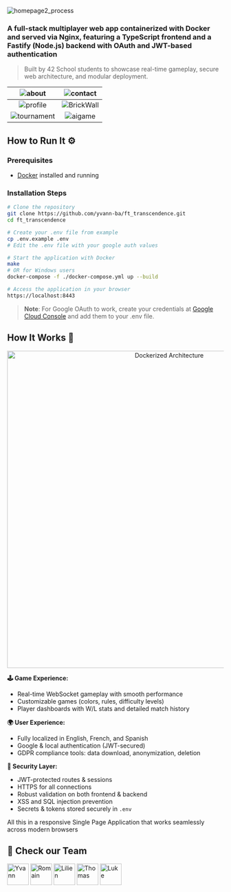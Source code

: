 
![homepage2_process](https://github.com/user-attachments/assets/5ba59e11-6822-42fe-b9af-4823c2f33962)

### A full-stack multiplayer web app containerized with Docker and served via Nginx, featuring a TypeScript frontend and a Fastify (Node.js) backend with OAuth and JWT-based authentication
> Built by 42 School students to showcase real-time gameplay, secure web architecture, and modular deployment.

| ![about](https://github.com/user-attachments/assets/6bbaa945-9079-46dd-a34e-245347bb13e5) |  ![contact](https://github.com/user-attachments/assets/be4b3e73-2b8a-44f5-982a-50b40202dc30) |
|:--:|:--:|
|  ![profile](https://github.com/user-attachments/assets/374e7777-aaf0-49ff-ab98-6f103c55cb2f) | ![BrickWall](https://github.com/user-attachments/assets/afd6f91a-3151-4842-804a-c3db847515c2) |
| ![tournament](https://github.com/user-attachments/assets/5dc9def0-1fc9-475c-a0cb-e37c6110f563) |  ![aigame](https://github.com/user-attachments/assets/506af276-535b-4fce-8f69-7bb21f265437) |



## How to Run It ⚙️

### Prerequisites
- [Docker](https://www.docker.com/get-started) installed and running

### Installation Steps

```bash
# Clone the repository
git clone https://github.com/yvann-ba/ft_transcendence.git
cd ft_transcendence

# Create your .env file from example
cp .env.example .env
# Edit the .env file with your google auth values

# Start the application with Docker
make
# OR for Windows users
docker-compose -f ./docker-compose.yml up --build

# Access the application in your browser
https://localhost:8443
```

> **Note**: For Google OAuth to work, create your credentials at [Google Cloud Console](https://console.cloud.google.com/) and add them to your .env file.


## How It Works 🧠

<p align="center">
  <img src="https://github.com/user-attachments/assets/8b59e9cf-db7f-4fb4-a50d-4bd441b7a208" alt="Dockerized Architecture" width="738">
</p>

**🕹️ Game Experience:**
- Real-time WebSocket gameplay with smooth performance
- Customizable games (colors, rules, difficulty levels)
- Player dashboards with W/L stats and detailed match history

**🌍 User Experience:**
- Fully localized in English, French, and Spanish
- Google & local authentication (JWT-secured)
- GDPR compliance tools: data download, anonymization, deletion

**🔐 Security Layer:**
- JWT-protected routes & sessions
- HTTPS for all connections
- Robust validation on both frontend & backend
- XSS and SQL injection prevention
- Secrets & tokens stored securely in `.env`

All this in a responsive Single Page Application that works seamlessly across modern browsers

## 🙌 Check our Team

[//]: contributor-faces
<a href="https://github.com/yvann-ba"><img src="https://avatars.githubusercontent.com/u/97234242?v=4" title="Yvann" width="50" height="50"></a>
<a href="https://github.com/romainguign"><img src="https://avatars.githubusercontent.com/u/140240760?v=4" title="Romain" width="50" height="50"></a>
<a href="https://github.com/Lilien86"><img src="https://avatars.githubusercontent.com/u/125573483?v=4" title="Lilien" width="50" height="50"></a>
<a href="https://github.com/thomassolo"><img src="https://avatars.githubusercontent.com/u/116556004?v=4" title="Thomas" width="50" height="50"></a>
<a href="https://github.com/lukeslater0961"><img src="https://avatars.githubusercontent.com/u/45939824?v=4" title="Luke" width="50" height="50"></a>

[//]: contributor-faces
